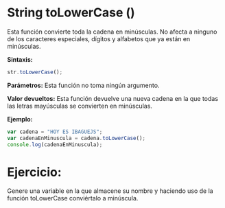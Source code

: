 # String toLowerCase ()

Esta función convierte toda la cadena en minúsculas. No afecta a ninguno de los caracteres especiales, dígitos y alfabetos que ya están en minúsculas.

**Sintaxis:**

```js
str.toLowerCase();
```

**Parámetros:** Esta función no toma ningún argumento.

**Valor devueltos:** Esta función devuelve una nueva cadena en la que todas las letras mayúsculas se convierten en minúsculas.

**Ejemplo:**

```js
var cadena = "HOY ES IBAGUEJS";
var cadenaEnMinuscula = cadena.toLowerCase();
console.log(cadenaEnMinuscula);
```

# Ejercicio:

Genere una variable en la que almacene su nombre y haciendo uso de la función toLowerCase conviértalo a minúscula.
